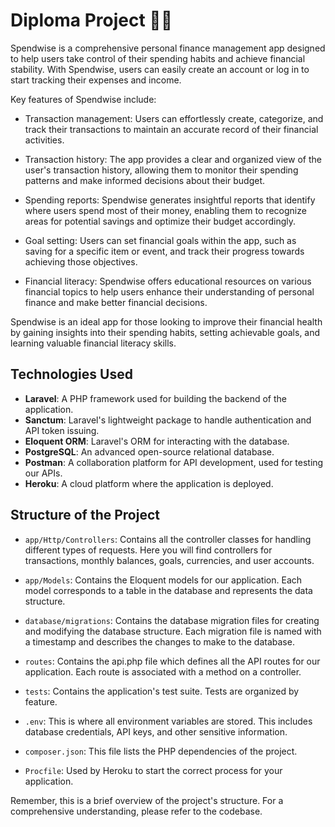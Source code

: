 # Diploma Project 🧑‍🎓

Spendwise is a comprehensive personal finance management app designed to help users take control of their spending habits and achieve financial stability. With Spendwise, users can easily create an account or log in to start tracking their expenses and income.

Key features of Spendwise include:

* Transaction management: Users can effortlessly create, categorize, and track their transactions to maintain an accurate record of their financial activities.

* Transaction history: The app provides a clear and organized view of the user's transaction history, allowing them to monitor their spending patterns and make informed decisions about their budget.

* Spending reports: Spendwise generates insightful reports that identify where users spend most of their money, enabling them to recognize areas for potential savings and optimize their budget accordingly.

* Goal setting: Users can set financial goals within the app, such as saving for a specific item or event, and track their progress towards achieving those objectives.

* Financial literacy: Spendwise offers educational resources on various financial topics to help users enhance their understanding of personal finance and make better financial decisions.

Spendwise is an ideal app for those looking to improve their financial health by gaining insights into their spending habits, setting achievable goals, and learning valuable financial literacy skills.


## Technologies Used

- **Laravel**: A PHP framework used for building the backend of the application.
- **Sanctum**: Laravel's lightweight package to handle authentication and API token issuing.
- **Eloquent ORM**: Laravel's ORM for interacting with the database.
- **PostgreSQL**: An advanced open-source relational database.
- **Postman**: A collaboration platform for API development, used for testing our APIs.
- **Heroku**: A cloud platform where the application is deployed.

## Structure of the Project

- `app/Http/Controllers`: Contains all the controller classes for handling different types of requests. Here you will find controllers for transactions, monthly balances, goals, currencies, and user accounts.

- `app/Models`: Contains the Eloquent models for our application. Each model corresponds to a table in the database and represents the data structure.

- `database/migrations`: Contains the database migration files for creating and modifying the database structure. Each migration file is named with a timestamp and describes the changes to make to the database.

- `routes`: Contains the api.php file which defines all the API routes for our application. Each route is associated with a method on a controller.

- `tests`: Contains the application's test suite. Tests are organized by feature.

- `.env`: This is where all environment variables are stored. This includes database credentials, API keys, and other sensitive information.

- `composer.json`: This file lists the PHP dependencies of the project.

- `Procfile`: Used by Heroku to start the correct process for your application.

Remember, this is a brief overview of the project's structure. For a comprehensive understanding, please refer to the codebase.
